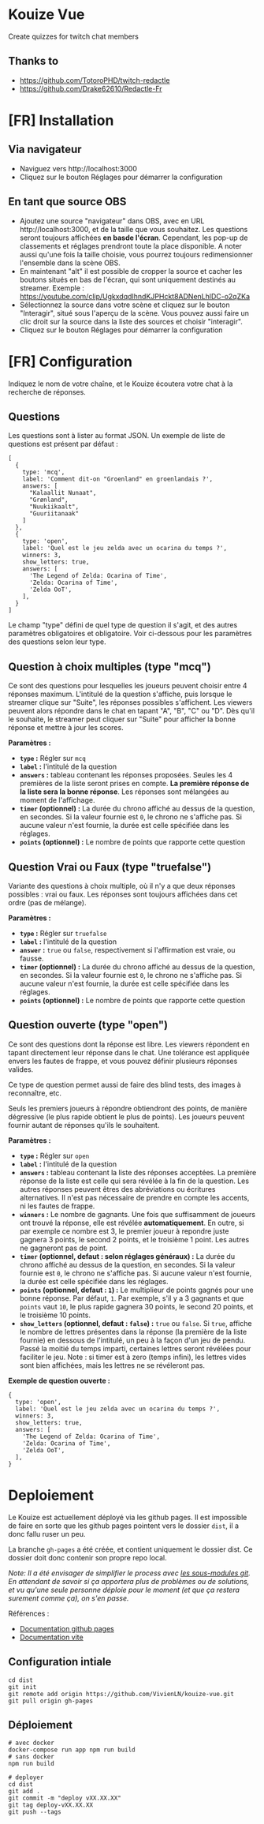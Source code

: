 # Kouize Vue
Create quizzes for twitch chat members

## Thanks to
* https://github.com/TotoroPHD/twitch-redactle
* https://github.com/Drake62610/Redactle-Fr

# [FR] Installation

## Via navigateur
* Naviguez vers http://localhost:3000
* Cliquez sur le bouton Réglages pour démarrer la configuration

## En tant que source OBS
* Ajoutez une source "navigateur" dans OBS, avec en URL http://localhost:3000, et de la taille que vous souhaitez. Les questions seront toujours affichées **en basde l'écran**. Cependant, les pop-up de classements et réglages prendront toute la place disponible. A noter aussi qu'une fois la taille choisie, vous pourrez toujours redimensionner l'ensemble dans la scène OBS.
* En maintenant "alt" il est possible de cropper la source et cacher les boutons situés en bas de l'écran, qui sont uniquement destinés au streamer. Exemple : https://youtube.com/clip/UgkxdqdIhndKJPHckt8ADNenLhlDC-o2qZKa
* Sélectionnez la source dans votre scène et cliquez sur le bouton "Interagir", situé sous l'aperçu de la scène. Vous pouvez aussi faire un clic droit sur la source dans la liste des sources et choisir "interagir".
* Cliquez sur le bouton Réglages pour démarrer la configuration

# [FR] Configuration
Indiquez le nom de votre chaîne, et le Kouize écoutera votre chat à la recherche de réponses.

## Questions

Les questions sont à lister au format JSON. Un exemple de liste de questions est présent par défaut :

```
[
  {
    type: 'mcq',
    label: 'Comment dit-on "Groenland" en groenlandais ?',
    answers: [
      "Kalaallit Nunaat",
      "Grønland",
      "Nuukiikaalt",
      "Guuriitanaak"
    ]
  }, 
  {
    type: 'open',
    label: 'Quel est le jeu zelda avec un ocarina du temps ?',
    winners: 3,
    show_letters: true,
    answers: [
      'The Legend of Zelda: Ocarina of Time',
      'Zelda: Ocarina of Time',
      'Zelda OoT',
    ],
  }
]
```

Le champ "type" défini de quel type de question il s'agit, et des autres paramètres obligatoires et obligatoire. Voir ci-dessous pour les paramètres des questions selon leur type.

## Question à choix multiples (type "mcq")

Ce sont des questions pour lesquelles les joueurs peuvent choisir entre 4 réponses maximum.
L'intitulé de la question s'affiche, puis lorsque le streamer clique sur "Suite", les réponses possibles s'affichent. Les viewers peuvent alors répondre dans le chat en tapant "A", "B", "C" ou "D".
Dès qu'il le souhaite, le streamer peut cliquer sur "Suite" pour afficher la bonne réponse et mettre à jour les scores.

**Paramètres :**
* **`type` :** Régler sur `mcq`
* **`label` :** l'intitulé de la question
* **`answers` :** tableau contenant les réponses proposées. Seules les 4 premières de la liste seront prises en compte. **La première réponse de la liste sera la bonne réponse**. Les réponses sont mélangées au moment de l'affichage.
* **`timer` (optionnel) :** La durée du chrono affiché au dessus de la question, en secondes. Si la valeur fournie est `0`, le chrono ne s'affiche pas. Si aucune valeur n'est fournie, la durée est celle spécifiée dans les réglages.
* **`points` (optionnel) :** Le nombre de points que rapporte cette question

## Question Vrai ou Faux (type "truefalse")

Variante des questions à choix multiple, où il n'y a que deux réponses possibles : vrai ou faux. Les réponses sont toujours affichées dans cet ordre (pas de mélange).

**Paramètres :**
* **`type` :** Régler sur `truefalse`
* **`label` :** l'intitulé de la question
* **`answer` :** `true` ou `false`, respectivement si l'affirmation est vraie, ou fausse.
* **`timer` (optionnel) :** La durée du chrono affiché au dessus de la question, en secondes. Si la valeur fournie est `0`, le chrono ne s'affiche pas. Si aucune valeur n'est fournie, la durée est celle spécifiée dans les réglages.
* **`points` (optionnel) :** Le nombre de points que rapporte cette question

## Question ouverte (type "open")

Ce sont des questions dont la réponse est libre. Les viewers répondent en tapant directement leur réponse dans le chat. Une tolérance est appliquée envers les fautes de frappe, et vous pouvez définir plusieurs réponses valides.

Ce type de question permet aussi de faire des blind tests, des images à reconnaître, etc.

Seuls les premiers joueurs à répondre obtiendront des points, de manière dégressive (le plus rapide obtient le plus de points). Les joueurs peuvent fournir autant de réponses qu'ils le souhaitent.

**Paramètres :**
* **`type` :** Régler sur `open`
* **`label` :** l'intitulé de la question
* **`answers` :** tableau contenant la liste des réponses acceptées. La première réponse de la liste est celle qui sera révélée à la fin de la question. Les autres réponses peuvent êtres des abréviations ou écritures alternatives. Il n'est pas nécessaire de prendre en compte les accents, ni les fautes de frappe.
* **`winners` :** Le nombre de gagnants. Une fois que suffisamment de joueurs ont trouvé la réponse, elle est révélée **automatiquement**. En outre, si par exemple ce nombre est 3, le premier joueur à repondre juste gagnera 3 points, le second 2 points, et le troisième 1 point. Les autres ne gagneront pas de point.
* **`timer` (optionnel, defaut : selon réglages généraux) :** La durée du chrono affiché au dessus de la question, en secondes. Si la valeur fournie est `0`, le chrono ne s'affiche pas. Si aucune valeur n'est fournie, la durée est celle spécifiée dans les réglages.
* **`points` (optionnel, defaut : `1`) :** Le multiplieur de points gagnés pour une bonne réponse. Par défaut, `1`. Par exemple, s'il y a 3 gagnants et que `points` vaut `10`, le plus rapide gagnera 30 points, le second 20 points, et le troisième 10 points.
* **`show_letters` (optionnel, defaut : `false`) :** `true` ou `false`. Si `true`, affiche le nombre de lettres présentes dans la réponse (la première de la liste fournie) en dessous de l'intitulé, un peu à la façon d'un jeu de pendu. Passé la moitié du temps imparti, certaines lettres seront révélées pour faciliter le jeu. Note : si timer est à zero (temps infini), les lettres vides sont bien affichées, mais les lettres ne se révéleront pas.

**Exemple de question ouverte :**
```
{
  type: 'open',
  label: 'Quel est le jeu zelda avec un ocarina du temps ?',
  winners: 3,
  show_letters: true,
  answers: [
    'The Legend of Zelda: Ocarina of Time',
    'Zelda: Ocarina of Time',
    'Zelda OoT',
  ],
}
```

# Deploiement
Le Kouize est actuellement déployé via les github pages. 
Il est impossible de faire en sorte que les github pages pointent vers le dossier `dist`, il a donc fallu ruser un peu.

La branche `gh-pages` a été créée, et contient uniquement le dossier dist. Ce dossier doit donc contenir son propre repo local.

*Note: Il a été envisager de simplifier le process avec [les sous-modules git](https://git-scm.com/book/fr/v2/Utilitaires-Git-Sous-modules). En attendant de savoir si ça apportera plus de problèmes ou de solutions, et vu qu'une seule personne déploie pour le moment (et que ça restera surement comme ça), on s'en passe.*

Références :
* [Documentation github pages](https://docs.github.com/en/pages)
* [Documentation vite](https://vitejs.dev/guide/static-deploy.html#github-pages)

## Configuration intiale
```
cd dist
git init
git remote add origin https://github.com/VivienLN/kouize-vue.git
git pull origin gh-pages
```

## Déploiement
```
# avec docker
docker-compose run app npm run build
# sans docker
npm run build

# deployer
cd dist
git add .
git commit -m "deploy vXX.XX.XX"
git tag deploy-vXX.XX.XX
git push --tags
```